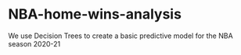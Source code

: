 # NBA-home-wins-analysis
We use Decision Trees to create a basic predictive model for the NBA season 2020-21
